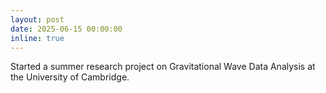 ```yaml
---
layout: post
date: 2025-06-15 00:00:00
inline: true
---
```


Started a summer research project on Gravitational Wave Data Analysis at the University of Cambridge.
